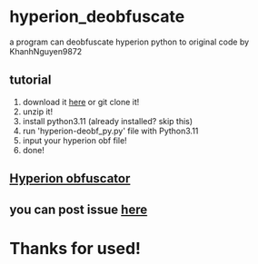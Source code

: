 # hyperion_deobfuscate
a program can deobfuscate hyperion python to original code by KhanhNguyen9872

## tutorial
1. download it [here](https://github.com/KhanhNguyen9872/hyperion_deobfuscate/archive/refs/heads/main.zip) or git clone it!
2. unzip it!
3. install python3.11 (already installed? skip this)
4. run 'hyperion-deobf_py<version>.py' file with Python3.11
5. input your hyperion obf file!
6. done!

## [Hyperion obfuscator](https://github.com/billythegoat356/Hyperion)
## you can post issue [here](https://github.com/KhanhNguyen9872/hyperion_deobfuscate/issues/new)

# Thanks for used!
